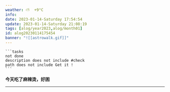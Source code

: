 ```yaml
---
weather: ⛅️  +9°C
info: 
date: 2023-01-14-Saturday 17:54:54
update: 2023-01-14-Saturday 21:08:19
tags: [alog/year2023,alog/month01]
id: alog20230114175454
banner: "![[astrowalk.gif]]"
---
```

````ad-todo
```tasks
not done
description does not include #check
path does not include Get it !
```
````



**今天吃了麻辣烫，好困**

---
